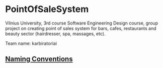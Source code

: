 # PointOfSaleSystem

Vilnius University, 3rd course Software Engineering Design course, group project on creating point of sales system for bars, cafes, restaurants and beauty sector (hairdresser, spa, massages, etc).

Team name: karbiratoriai

## [Naming Conventions](https://github.com/ktaranov/naming-convention/blob/master/C%23%20Coding%20Standards%20and%20Naming%20Conventions.md)
